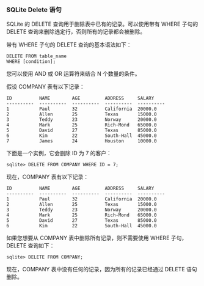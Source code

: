 ### SQLite Delete 语句

SQLite 的 DELETE 查询用于删除表中已有的记录。可以使用带有 WHERE 子句的 DELETE 查询来删除选定行，否则所有的记录都会被删除。

带有 WHERE 子句的 DELETE 查询的基本语法如下：

```
DELETE FROM table_name
WHERE [condition];
```

您可以使用 AND 或 OR 运算符来结合 N 个数量的条件。

假设 COMPANY 表有以下记录：

```
ID          NAME        AGE         ADDRESS     SALARY
----------  ----------  ----------  ----------  ----------
1           Paul        32          California  20000.0
2           Allen       25          Texas       15000.0
3           Teddy       23          Norway      20000.0
4           Mark        25          Rich-Mond   65000.0
5           David       27          Texas       85000.0
6           Kim         22          South-Hall  45000.0
7           James       24          Houston     10000.0
```

下面是一个实例，它会删除 ID 为 7 的客户：

```
sqlite> DELETE FROM COMPANY WHERE ID = 7;
```

现在，COMPANY 表有以下记录：

```
ID          NAME        AGE         ADDRESS     SALARY
----------  ----------  ----------  ----------  ----------
1           Paul        32          California  20000.0
2           Allen       25          Texas       15000.0
3           Teddy       23          Norway      20000.0
4           Mark        25          Rich-Mond   65000.0
5           David       27          Texas       85000.0
6           Kim         22          South-Hall  45000.0
```

如果您想要从 COMPANY 表中删除所有记录，则不需要使用 WHERE 子句，DELETE 查询如下：

```
sqlite> DELETE FROM COMPANY;
```

现在，COMPANY 表中没有任何的记录，因为所有的记录已经通过 DELETE 语句删除。
